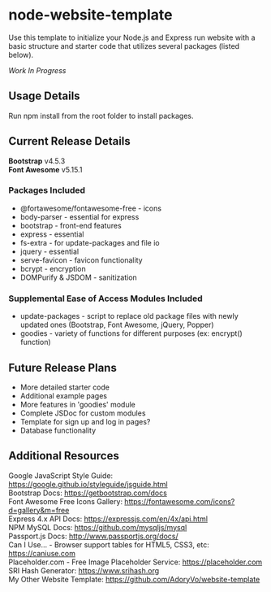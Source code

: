 # node-website-template
Use this template to initialize your Node.js and Express run website with a basic structure and starter code that utilizes several packages (listed below).

<i>Work In Progress</i>

## Usage Details
Run npm install from the root folder to install packages.

## Current Release Details
<b>Bootstrap</b> v4.5.3
<br>
<b>Font Awesome</b> v5.15.1

### Packages Included
<ul>
  <li>@fortawesome/fontawesome-free - icons</li>
  <li>body-parser - essential for express</li>
  <li>bootstrap - front-end features</li>
  <li>express - essential</li>
  <li>fs-extra - for update-packages and file io</li>
  <li>jquery - essential</li>
  <li>serve-favicon - favicon functionality</li>
  <li>bcrypt - encryption</li>
  <li>DOMPurify & JSDOM - sanitization</li>
 </ul>
 
### Supplemental Ease of Access Modules Included
<ul>
  <li>update-packages - script to replace old package files with newly updated ones (Bootstrap, Font Awesome, jQuery, Popper)</li> 
  <li>goodies - variety of functions for different purposes (ex: encrypt() function)</li>
</ul>

## Future Release Plans
<ul>
  <li>More detailed starter code</li>
  <li>Additional example pages</li>
  <li>More features in 'goodies' module</li>
  <li>Complete JSDoc for custom modules</li>
  <li>Template for sign up and log in pages?</li>
  <li>Database functionality</li>
</ul>

## Additional Resources
Google JavaScript Style Guide: https://google.github.io/styleguide/jsguide.html
<br>
Bootstrap Docs: https://getbootstrap.com/docs
<br>
Font Awesome Free Icons Gallery: https://fontawesome.com/icons?d=gallery&m=free
<br>
Express 4.x API Docs: https://expressjs.com/en/4x/api.html
<br>
NPM MySQL Docs: https://github.com/mysqljs/mysql
<br>
Passport.js Docs: http://www.passportjs.org/docs/
<br>
Can I Use... - Browser support tables for HTML5, CSS3, etc: https://caniuse.com
<br>
Placeholder.com - Free Image Placeholder Service: https://placeholder.com
<br>
SRI Hash Generator: https://www.srihash.org
<br>
My Other Website Template: https://github.com/AdoryVo/website-template